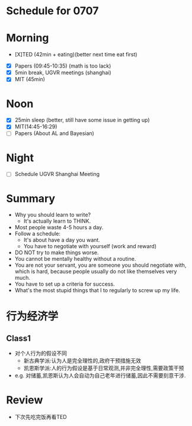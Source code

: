 # Schedule for 0707

# Morning
- [X]TED (42min + eating)(better next time eat first)
- [X] Papers (09:45-10:35) (math is too lack)
- [X] 5min break, UGVR meetings (shanghai)
- [X] MIT (45min)

# Noon
- [X] 25min sleep (better, still have some issue in getting up)
- [X] MIT(14:45-16:29)
- [ ] Papers (About AL and Bayesian)

# Night
- [ ] Schedule UGVR Shanghai Meeting




# Summary
- Why you should learn to write?
    - It's actually learn to THINK.
- Most people waste 4-5 hours a day.
- Follow a schedule:
    - It's about have a day you want.
    - You have to negotiate with yourself (work and reward)
- DO NOT try to make things worse.
- You cannot be mentally healthy without a routine.
- You are not your servant, you are someone you should negotiate with, which is hard, because people usually do not like themselves very much.
- You have to set up a criteria for success.
- What's the most stupid things that I to regularly to screw up my life.



# 行为经济学
## Class1
- 对个人行为的假设不同
    - 新古典学派:认为人是完全理性的,政府干预措施无效
    - 凯恩斯学派:人的行为假设是基于日常观测,并非完全理性,需要政策干预
- e.g. 对储蓄,凯恩斯认为人会自动为自己老年进行储蓄,因此不需要刻意干涉.

# Review
- 下次先吃完饭再看TED
